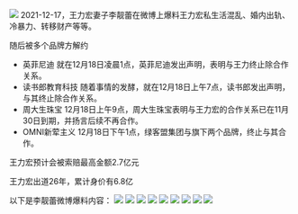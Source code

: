 ![](images/王力宏.jpg)
2021-12-17，王力宏妻子李靓蕾在微博上爆料王力宏私生活混乱、婚内出轨、冷暴力、转移财产等等。



随后被多个品牌方解约
*   英菲尼迪
就在12月18日凌晨1点，英菲尼迪发出声明，表明与王力终止除合作关系。
*   读书郎教育科技
随着事情的发酵，就在12月18日上午7点，读书郎发出声明，与其终止除合作关系。
*   周大生珠宝
12月18日上午9点，周大生珠宝表明与王力宏的合作关系已在11月30日到期，并扬言后续不再合作。
*   OMNI新荤主义
12月18日下午1点，绿客盟集团与旗下两个品牌，终止与其合作。

王力宏预计会被索赔最高金额2.7亿元

王力宏出道26年，累计身价有6.8亿

以下是李靓蕾微博爆料内容：
![](images/李靓蕾控诉王力宏1.jpg)
![](images/李靓蕾控诉王力宏2.jpg)
![](images/李靓蕾控诉王力宏3.jpg)
![](images/李靓蕾控诉王力宏4.jpg)
![](images/李靓蕾控诉王力宏5.jpg)
![](images/李靓蕾控诉王力宏6.jpg)
![](images/李靓蕾控诉王力宏7.jpg)
![](images/李靓蕾控诉王力宏8.jpg)
![](images/李靓蕾控诉王力宏9.jpg)

